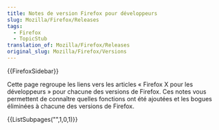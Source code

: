 ```yaml
---
title: Notes de version Firefox pour développeurs
slug: Mozilla/Firefox/Releases
tags:
  - Firefox
  - TopicStub
translation_of: Mozilla/Firefox/Releases
original_slug: Mozilla/Firefox/Versions
---
```


{{FirefoxSidebar}}

Cette page regroupe les liens vers les articles « Firefox X pour les développeurs » pour chacune des versions de Firefox. Ces notes vous permettent de connaître quelles fonctions ont été ajoutées et les bogues éliminées à chacune des versions de Firefox.

{{ListSubpages("",1,0,1)}}
